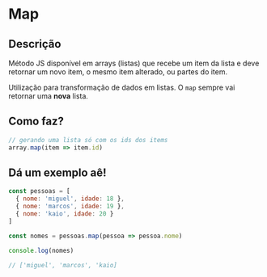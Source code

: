 # Map

## Descrição
Método JS disponível em arrays (listas) que recebe um item da lista e deve retornar um novo item, o mesmo item alterado, ou partes do item.

Utilização para transformação de dados em listas. O `map` sempre vai retornar uma **nova** lista.

## Como faz?

```js
// gerando uma lista só com os ids dos items
array.map(item => item.id)
```

## Dá um exemplo aê!

```js
const pessoas = [
  { nome: 'miguel', idade: 18 },
  { nome: 'marcos', idade: 19 },
  { nome: 'kaio', idade: 20 }
]

const nomes = pessoas.map(pessoa => pessoa.nome)

console.log(nomes)

// ['miguel', 'marcos', 'kaio]
```
